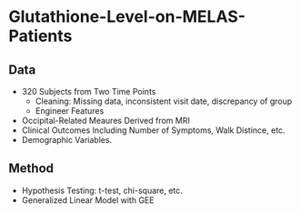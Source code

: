 # Glutathione-Level-on-MELAS-Patients

## Data
* 320 Subjects from Two Time Points
  * Cleaning: Missing data, inconsistent visit date, discrepancy of group
  * Engineer Features
* Occipital-Related Meaures Derived from MRI
* Clinical Outcomes Including Number of Symptoms, Walk Distince, etc.
* Demographic Variables.

## Method
* Hypothesis Testing: t-test, chi-square, etc.
* Generalized Linear Model with GEE
